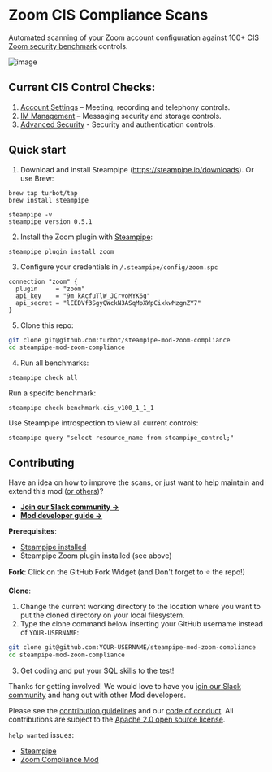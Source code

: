 # Zoom CIS Compliance Scans

Automated scanning of your Zoom account configuration against 100+ [CIS Zoom security benchmark](https://www.cisecurity.org/benchmark/zoom/) controls.

![image](https://github.com/turbot/steampipe-mod-zoom-compliance/blob/main/docs/console-output.png?raw=true)

## Current CIS Control Checks:
1. [Account Settings](https://hub.steampipe.io/mods/turbot/zoom_compliance/controls/benchmark.cis_v100_1) – Meeting, recording and telephony controls.
2. [IM Management](https://hub.steampipe.io/mods/turbot/zoom_compliance/controls/benchmark.cis_v100_2) – Messaging security and storage controls.
3. [Advanced Security](https://hub.steampipe.io/mods/turbot/zoom_compliance/controls/benchmark.cis_v100_3_1) - Security and authentication controls.


## Quick start

1) Download and install Steampipe (https://steampipe.io/downloads). Or use Brew:

```shell
brew tap turbot/tap
brew install steampipe

steampipe -v 
steampipe version 0.5.1
```

2) Install the Zoom plugin with [Steampipe](https://steampipe.io):

```shell
steampipe plugin install zoom
```
3) Configure your credentials in `/.steampipe/config/zoom.spc`
```hcl
connection "zoom" {
  plugin     = "zoom"
  api_key    = "9m_kAcfuTlW_JCrvoMYK6g"
  api_secret = "lEEDVf3SgyQWckN3ASqMpXWpCixkwMzgnZY7"
}
```

5) Clone this repo:

```sh
git clone git@github.com:turbot/steampipe-mod-zoom-compliance
cd steampipe-mod-zoom-compliance
```

4) Run all benchmarks:

```shell
steampipe check all
```

Run a specifc benchmark:

```shell
steampipe check benchmark.cis_v100_1_1_1
```

Use Steampipe introspection to view all current controls:

```
steampipe query "select resource_name from steampipe_control;"
```

## Contributing

Have an idea on how to improve the scans, or just want to help maintain and extend this mod ([or others](https://github.com/topics/steampipe-mod))?

- **[Join our Slack community →](https://join.slack.com/t/steampipe/shared_invite/zt-oij778tv-lYyRTWOTMQYBVAbtPSWs3g)**
- **[Mod developer guide →](https://steampipe.io/docs/steampipe-mods/writing-mods.md)**

**Prerequisites**:

- [Steampipe installed](https://steampipe.io/downloads)
- Steampipe Zoom plugin installed (see above)

**Fork**:
Click on the GitHub Fork Widget (and Don't forget to :star: the repo!)

**Clone**:

1. Change the current working directory to the location where you want to put the cloned directory on your local filesystem.
2. Type the clone command below inserting your GitHub username instead of `YOUR-USERNAME`:

```sh
git clone git@github.com:YOUR-USERNAME/steampipe-mod-zoom-compliance
cd steampipe-mod-zoom-compliance
```

3. Get coding and put your SQL skills to the test!

Thanks for getting involved! We would love to have you [join our Slack community](https://join.slack.com/t/steampipe/shared_invite/zt-oij778tv-lYyRTWOTMQYBVAbtPSWs3g) and hang out with other Mod developers.

Please see the [contribution guidelines](https://github.com/turbot/steampipe/blob/main/CONTRIBUTING.md) and our [code of conduct](https://github.com/turbot/steampipe/blob/main/CODE_OF_CONDUCT.md). All contributions are subject to the [Apache 2.0 open source license](https://github.com/turbot/steampipe-mod-zoom-compliance/blob/main/LICENSE).

`help wanted` issues:

- [Steampipe](https://github.com/turbot/steampipe/labels/help%20wanted)
- [Zoom Compliance Mod](https://github.com/turbot/steampipe-mod-zoom-compliance/labels/help%20wanted)
